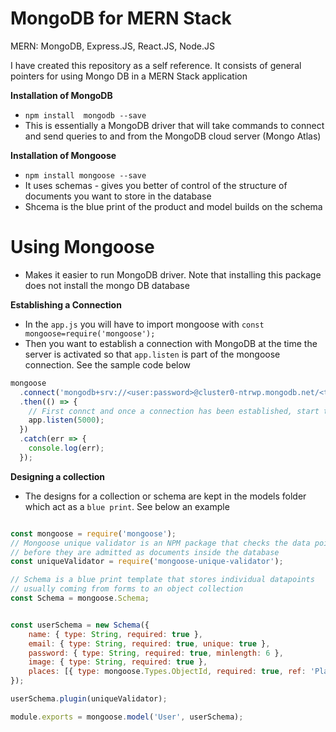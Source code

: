 # MongoDB for MERN Stack

MERN: MongoDB, Express.JS, React.JS, Node.JS

I have created this repository as a self reference. It consists of general pointers for using Mongo DB in a MERN Stack application

**Installation of MongoDB**
- `npm install  mongodb --save`
- This is essentially a MongoDB driver that will take commands to connect and send queries to and from the MongoDB cloud server (Mongo Atlas)

**Installation of Mongoose**
- `npm install mongoose --save`
- It uses schemas - gives you better of control of the structure of documents you want to store in the database
- Shcema is the blue print of the product and model builds on the schema

# Using Mongoose

- Makes it easier to run MongoDB driver. Note that installing this package does not install the mongo DB database

**Establishing a Connection**
- In the `app.js` you will have to import mongoose with `const mongoose=require('mongoose');`
- Then you want to establish a connection with MongoDB at the time the server is activated so that `app.listen` is part of the mongoose connection. See the sample code below

```Javascript
mongoose
  .connect('mongodb+srv://<user:password>@cluster0-ntrwp.mongodb.net/<table name in mongo cluster>?retryWrites=true&w=majority')
  .then(() => {
    // First connct and once a connection has been established, start the server at port 5000
    app.listen(5000);
  })
  .catch(err => {
    console.log(err);
  });

  ```

  **Designing a collection**
  - The designs for a collection or schema are kept in the models folder which act as a `blue print`. See below an example

```Javascript

const mongoose = require('mongoose');
// Mongoose unique validator is an NPM package that checks the data points 
// before they are admitted as documents inside the database
const uniqueValidator = require('mongoose-unique-validator');

// Schema is a blue print template that stores individual datapoints 
// usually coming from forms to an object collection
const Schema = mongoose.Schema;


const userSchema = new Schema({
    name: { type: String, required: true },
    email: { type: String, required: true, unique: true },
    password: { type: String, required: true, minlength: 6 },
    image: { type: String, required: true },
    places: [{ type: mongoose.Types.ObjectId, required: true, ref: 'Place'}]
});

userSchema.plugin(uniqueValidator);

module.exports = mongoose.model('User', userSchema);

```
  
